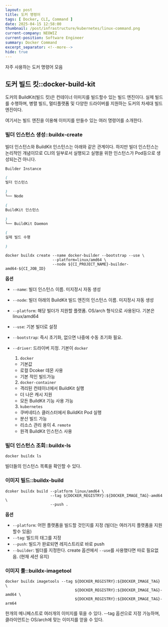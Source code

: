 ```yaml
---
layout: post
title: 도커 명령어
tags: [ Docker, CLI, Command ]
date: 2025-04-15 12:58:00
thumbnail: /post/infrastructure/kubernetes/linux-command.png
current-company: NEOWIZ
current-position: Software Engineer
summary: Docker Command
excerpt_separator: <!--more-->
hide: true
---
```


자주 사용하는 도커 명령어 모음
<!--more-->

## 도커 빌드 킷::docker-build-kit

도커의 BuildKit(빌드 킷)은 컨테이너 이미지를 빌드할수 있는 빌드 엔진이다.
실제 빌드를 수행하며, 병렬 빌드, 멀티플랫폼 및 다양한 드라이버를 지원하는 도커의 차세대 빌드 엔진이다.

여기서는 빌드 엔진을 이용해 이미지를 만들수 있는 여러 명령어를 소개한다.

### 빌더 인스턴스 생성::buildx-create

빌더 인스턴스와 BuildKit 인스턴스는 아래와 같은 관계이다.
하지만 빌더 인스턴스는 논리적인 개념이므로 CLI의 일부로서 실행되고 실행을 위한 인스턴스가 Pod등으로 생성되는건 아니다.

```scss
Builder Instance

(
빌더 인스턴스

)
└── Node

(
BuildKit 인스턴스

)
└── BuildKit Daemon

(
실제 빌드 수행

)
```

```shell
docker buildx create --name docker-builder --bootstrap --use \
                     --platform=linux/amd64 \
                     --node ${CI_PROJECT_NAME}-builder-amd64-${CI_JOB_ID}
```

**옵션**

* `--name`: 빌더 인스턴스 이름. 미지정시 자동 생성
* `--node`: 빌더 아래의 BuildKit 빌드 엔진의 인스턴스 이름. 미지정시 자동 생성
* `--platform`: 해당 빌더가 지원할 플랫폼. OS/arch 형식으로 사용된다. 기본은 linux/amd64
* `--use`: 기본 빌더로 설정
* `--bootstrap`: 즉시 초기화, 없으면 나중에 수동 초기화 필요.
* `--driver`: 드라이버 지정. 기본이 `docker`
    1. `docker`

    * 기본값
    * 로컬 Dcoker 데몬 사용
    * 기본 적인 빌드가능

    2. `docker-container`

    * 격리된 컨테이너에서 BuildKit 실행
    * 더 나은 캐시 지원
    * 모든 BuildKit 기능 사용 가능

    3. `kubernetes`

    * 쿠버네티스 클러스터에서 BuildKit Pod 실행
    * 분산 빌드 가능
    * 리소스 관리 용이
        4. `remote`
    * 원격 BuildKit 인스턴스 사용

### 빌더 인스턴스 조회::buildx-ls

```shell
docker buildx ls
```

빌더들의 인스턴스 목록을 확인할 수 있다.

### 이미지 빌드::buildx-build

```shell
dcoker buildx build --platform linux/amd64 \
                    --tag ${DOCKER_REGISTRY}:${DOCKER_IMAGE_TAG}-amd64 \
                    --push .
```

**옵션**

* `--platform`: 어떤 플랫폼을 빌드할 것인지를 지정 (빌더는 여러가지 플랫폼을 지원할수 있음)
* `--tag`: 빌드의 태그를 지정
* `--push`: 빌드가 완료되면 레지스트리로 바로 push
* `--builder`: 빌더를 지정한다. create 옵션에서 `--use`를 사용했다면 따로 필요없음. (현재 세션 유지)

### 이미지 툴::buildx-imagetool

```shell
docker buildx imagetools --tag ${DOCKER_REGISTRY}:${DOCKER_IMAGE_TAG} \
                               ${DOCKER_REGISTRY}:${DOCKER_IMAGE_TAG}-amd64 \
                               ${DOCKER_REGISTRY}:${DOCKER_IMAGE_TAG}-arm64
```

한개의 메니페스트로 여러개의 이미지를 묶을 수 있다.
--tag 옵션으로 지정 가능하며, 클라이언트는 OS/arch에 맞는 이미지를 얻을 수 있다. 


